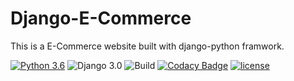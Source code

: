 # Django-E-Commerce
This is a E-Commerce website built with django-python framwork. 

[![Python 3.6](https://img.shields.io/badge/python-3.6-yellow.svg)](https://www.python.org/downloads/release/python-360/)
![Django 3.0](https://img.shields.io/badge/Django-3.0-green.svg)
![Build](https://github.com/shyam999/Django-ecommerce/workflows/Build/badge.svg?branch=master)
[![Codacy Badge](https://api.codacy.com/project/badge/Grade/0bac0d007c02404582406bf70e101fa3)](https://app.codacy.com/manual/shyam.acharjya.1/Django-ecommerce?utm_source=github.com&utm_medium=referral&utm_content=shyam999/Django-ecommerce&utm_campaign=Badge_Grade_Dashboard)
[![license](https://img.shields.io/github/license/DAVFoundation/captain-n3m0.svg?style=flat-square)](https://github.com/shyam999/django-ecommerce/blob/master/LICENSE)
